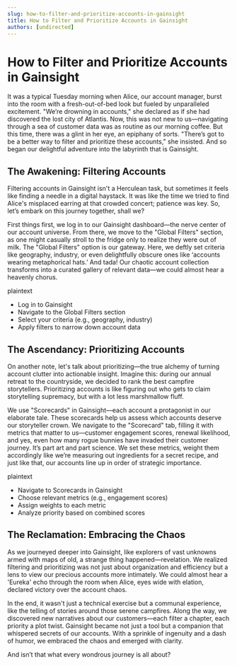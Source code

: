 ```yaml
---
slug: how-to-filter-and-prioritize-accounts-in-gainsight
title: How to Filter and Prioritize Accounts in Gainsight
authors: [undirected]
---
```


# How to Filter and Prioritize Accounts in Gainsight

It was a typical Tuesday morning when Alice, our account manager, burst into the room with a fresh-out-of-bed look but fueled by unparalleled excitement. "We’re drowning in accounts," she declared as if she had discovered the lost city of Atlantis. Now, this was not new to us—navigating through a sea of customer data was as routine as our morning coffee. But this time, there was a glint in her eye, an epiphany of sorts. "There’s got to be a better way to filter and prioritize these accounts," she insisted. And so began our delightful adventure into the labyrinth that is Gainsight.

## The Awakening: Filtering Accounts

Filtering accounts in Gainsight isn't a Herculean task, but sometimes it feels like finding a needle in a digital haystack. It was like the time we tried to find Alice's misplaced earring at that crowded concert; patience was key. So, let’s embark on this journey together, shall we? 

First things first, we log in to our Gainsight dashboard—the nerve center of our account universe. From there, we move to the "Global Filters" section, as one might casually stroll to the fridge only to realize they were out of milk. The "Global Filters" option is our gateway. Here, we deftly set criteria like geography, industry, or even delightfully obscure ones like ‘accounts wearing metaphorical hats.’ And tada! Our chaotic account collection transforms into a curated gallery of relevant data—we could almost hear a heavenly chorus.

plaintext
- Log in to Gainsight
- Navigate to the Global Filters section
- Select your criteria (e.g., geography, industry)
- Apply filters to narrow down account data


## The Ascendancy: Prioritizing Accounts

On another note, let's talk about prioritizing—the true alchemy of turning account clutter into actionable insight. Imagine this: during our annual retreat to the countryside, we decided to rank the best campfire storytellers. Prioritizing accounts is like figuring out who gets to claim storytelling supremacy, but with a lot less marshmallow fluff.

We use "Scorecards" in Gainsight—each account a protagonist in our elaborate tale. These scorecards help us assess which accounts deserve our storyteller crown. We navigate to the "Scorecard" tab, filling it with metrics that matter to us—customer engagement scores, renewal likelihood, and yes, even how many rogue bunnies have invaded their customer journey. It’s part art and part science. We set these metrics, weight them accordingly like we’re measuring out ingredients for a secret recipe, and just like that, our accounts line up in order of strategic importance.

plaintext
- Navigate to Scorecards in Gainsight
- Choose relevant metrics (e.g., engagement scores)
- Assign weights to each metric
- Analyze priority based on combined scores


## The Reclamation: Embracing the Chaos

As we journeyed deeper into Gainsight, like explorers of vast unknowns armed with maps of old, a strange thing happened—revelation. We realized filtering and prioritizing was not just about organization and efficiency but a lens to view our precious accounts more intimately. We could almost hear a 'Eureka' echo through the room when Alice, eyes wide with elation, declared victory over the account chaos. 

In the end, it wasn't just a technical exercise but a communal experience, like the telling of stories around those serene campfires. Along the way, we discovered new narratives about our customers—each filter a chapter, each priority a plot twist. Gainsight became not just a tool but a companion that whispered secrets of our accounts. With a sprinkle of ingenuity and a dash of humor, we embraced the chaos and emerged with clarity.

And isn’t that what every wondrous journey is all about?